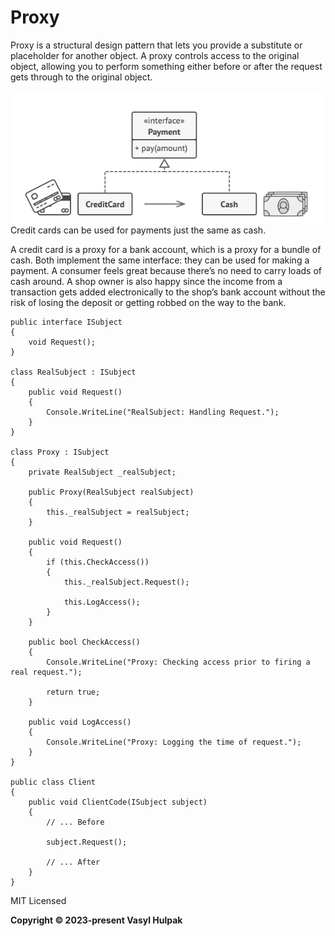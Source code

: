 ﻿# Proxy
Proxy is a structural design pattern that lets you provide a substitute or placeholder for another object. A proxy controls access to the original object, allowing you to perform something either before or after the request gets through to the original object.


![img.png](../../Images/proxy.png) Credit cards can be used for payments just the same as cash.

A credit card is a proxy for a bank account, which is a proxy for a bundle of cash. Both implement the same interface: they can be used for making a payment. A consumer feels great because there’s no need to carry loads of cash around. A shop owner is also happy since the income from a transaction gets added electronically to the shop’s bank account without the risk of losing the deposit or getting robbed on the way to the bank.


```
public interface ISubject
{
    void Request();
}

class RealSubject : ISubject
{
    public void Request()
    {
        Console.WriteLine("RealSubject: Handling Request.");
    }
}

class Proxy : ISubject
{
    private RealSubject _realSubject;
    
    public Proxy(RealSubject realSubject)
    {
        this._realSubject = realSubject;
    }
    
    public void Request()
    {
        if (this.CheckAccess())
        {
            this._realSubject.Request();

            this.LogAccess();
        }
    }
    
    public bool CheckAccess()
    {
        Console.WriteLine("Proxy: Checking access prior to firing a real request.");

        return true;
    }
    
    public void LogAccess()
    {
        Console.WriteLine("Proxy: Logging the time of request.");
    }
}

public class Client
{
    public void ClientCode(ISubject subject)
    {
        // ... Before
        
        subject.Request();
        
        // ... After
    }
}
```

MIT Licensed

**Copyright © 2023-present Vasyl Hulpak**
